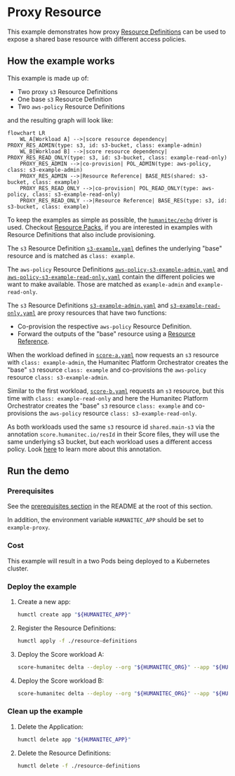 # Proxy Resource

This example demonstrates how proxy [Resource Definitions](https://developer.humanitec.com/platform-orchestrator/resources/resource-definitions/) can be used to expose
a shared base resource with different access policies.

## How the example works

This example is made up of:

* Two proxy `s3` Resource Definitions
* One base `s3` Resource Definition
* Two `aws-policy` Resource Definitions

and the resulting graph will look like:

```mermaid
flowchart LR
    WL_A[Workload A] -->|score resource dependency| PROXY_RES_ADMIN(type: s3, id: s3-bucket, class: example-admin)
    WL_B[Workload B] -->|score resource dependency| PROXY_RES_READ_ONLY(type: s3, id: s3-bucket, class: example-read-only)
    PROXY_RES_ADMIN -->|co-provision| POL_ADMIN(type: aws-policy, class: s3-example-admin)
    PROXY_RES_ADMIN -->|Resource Reference| BASE_RES(shared: s3-bucket, class: example)
    PROXY_RES_READ_ONLY -->|co-provision| POL_READ_ONLY(type: aws-policy, class: s3-example-read-only)
    PROXY_RES_READ_ONLY -->|Resource Reference| BASE_RES(type: s3, id: s3-bucket, class: example)

```

To keep the examples as simple as possible, the [`humanitec/echo`](https://developer.humanitec.com/integration-and-extensions/drivers/generic-drivers/echo/) driver is used. Checkout [Resource Packs](https://developer.humanitec.com/platform-orchestrator/resources/resource-packs/), if you are interested in examples with Resource Definitions that also include provisioning.

The `s3` Resource Definition [`s3-example.yaml`](./resource-definitions/s3-example.yaml) defines the underlying "base" resource and is matched as `class: example`.

The `aws-policy` Resource Definitions [`aws-policy-s3-example-admin.yaml`](./resource-definitions/aws-policy-s3-example-admin.yaml) and [`aws-policy-s3-example-read-only.yaml`](./resource-definitions/aws-policy-s3-example-read-only.yaml) contain the different policies we want to make available. Those are matched as `example-admin` and `example-read-only`.

The `s3` Resource Definitions [`s3-example-admin.yaml`](./resource-definitions/s3-example-admin.yaml) and [`s3-example-read-only.yaml`](./resource-definitions/s3-example-read-only.yaml) are proxy resources that have two functions:

* Co-provision the respective `aws-policy` Resource Definition.
* Forward the outputs of the "base" resource using a [Resource Reference](https://developer.humanitec.com/platform-orchestrator/resources/resource-graph/#resource-references).

When the workload defined in [`score-a.yaml`](./score-a.yaml) now requests an `s3` resource with `class: example-admin`, the Humanitec Platform Orchestrator creates the "base" `s3` resource `class: example` and co-provisions the `aws-policy` resource `class: s3-example-admin`.

Similar to the first workload, [`score-b.yaml`](./score-a.yaml) requests an `s3` resource, but this time with `class: example-read-only` and here the Humanitec Platform Orchestrator creates the "base" `s3` resource `class: example` and co-provisions the `aws-policy` resource `class: s3-example-read-only`.

As both workloads used the same `s3` resource id `shared.main-s3` via the annotation `score.humanitec.io/resId` in their Score files, they will use the same underlying s3 bucket, but each workload uses a different access policy. Look [here](https://developer.humanitec.com/score/working-with/annotations/#shared-resource-id) to learn more about this annotation.

## Run the demo

### Prerequisites

See the [prerequisites section](../README.md#prerequisites) in the README at the root of this section.

In addition, the environment variable `HUMANITEC_APP` should be set to `example-proxy`.

### Cost

This example will result in a two Pods being deployed to a Kubernetes cluster.

### Deploy the example

1. Create a new app:

   ```bash
   humctl create app "${HUMANITEC_APP}"
   ```

2. Register the Resource Definitions:

   ```bash
   humctl apply -f ./resource-definitions
   ```

3. Deploy the Score workload A:

   ```bash
   score-humanitec delta --deploy --org "${HUMANITEC_ORG}" --app "${HUMANITEC_APP}" --env "${HUMANITEC_ENV}" --token "${HUMANITEC_TOKEN} --retry --file score-a.yaml
   ```

4. Deploy the Score workload B:

   ```bash
   score-humanitec delta --deploy --org "${HUMANITEC_ORG}" --app "${HUMANITEC_APP}" --env "${HUMANITEC_ENV}" --token "${HUMANITEC_TOKEN} --retry --file score-b.yaml
   ```

### Clean up the example

1. Delete the Application:

   ```bash
   humctl delete app "${HUMANITEC_APP}"
   ```

2. Delete the Resource Definitions:

   ```bash
   humctl delete -f ./resource-definitions
   ```
